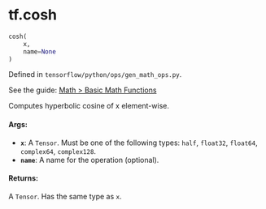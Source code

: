 <div itemscope itemtype="http://developers.google.com/ReferenceObject">
<meta itemprop="name" content="tf.cosh" />
</div>

# tf.cosh

``` python
cosh(
    x,
    name=None
)
```



Defined in `tensorflow/python/ops/gen_math_ops.py`.

See the guide: [Math > Basic Math Functions](../../../api_guides/python/math_ops.md#Basic_Math_Functions)

Computes hyperbolic cosine of x element-wise.

#### Args:

* <b>`x`</b>: A `Tensor`. Must be one of the following types: `half`, `float32`, `float64`, `complex64`, `complex128`.
* <b>`name`</b>: A name for the operation (optional).


#### Returns:

  A `Tensor`. Has the same type as `x`.